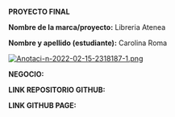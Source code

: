 **PROYECTO FINAL**

**Nombre de la marca/proyecto:** Libreria Atenea

**Nombre y apellido (estudiante):** Carolina Roma

[![Anotaci-n-2022-02-15-2318187-1.png](https://i.postimg.cc/mDZYqDHt/Anotaci-n-2022-02-15-2318187-1.png)](https://postimg.cc/HJK88T3g)

**NEGOCIO:**



**LINK REPOSITORIO GITHUB:**


**LINK GITHUB PAGE:**

